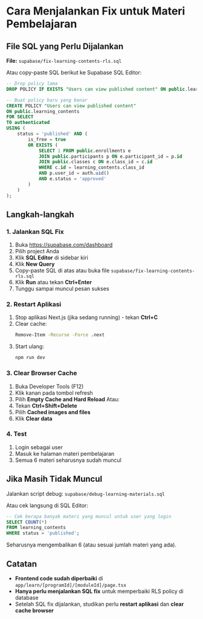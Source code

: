 # Cara Menjalankan Fix untuk Materi Pembelajaran

## File SQL yang Perlu Dijalankan

**File:** `supabase/fix-learning-contents-rls.sql`

Atau copy-paste SQL berikut ke Supabase SQL Editor:

```sql
-- Drop policy lama
DROP POLICY IF EXISTS "Users can view published content" ON public.learning_contents;

-- Buat policy baru yang benar
CREATE POLICY "Users can view published content"
ON public.learning_contents
FOR SELECT
TO authenticated
USING (
    status = 'published' AND (
        is_free = true
        OR EXISTS (
            SELECT 1 FROM public.enrollments e
            JOIN public.participants p ON e.participant_id = p.id
            JOIN public.classes c ON e.class_id = c.id
            WHERE c.id = learning_contents.class_id
            AND p.user_id = auth.uid()
            AND e.status = 'approved'
        )
    )
);
```

## Langkah-langkah

### 1. Jalankan SQL Fix
1. Buka https://supabase.com/dashboard
2. Pilih project Anda
3. Klik **SQL Editor** di sidebar kiri
4. Klik **New Query**
5. Copy-paste SQL di atas atau buka file `supabase/fix-learning-contents-rls.sql`
6. Klik **Run** atau tekan **Ctrl+Enter**
7. Tunggu sampai muncul pesan sukses

### 2. Restart Aplikasi
1. Stop aplikasi Next.js (jika sedang running) - tekan **Ctrl+C**
2. Clear cache:
   ```bash
   Remove-Item -Recurse -Force .next
   ```
3. Start ulang:
   ```bash
   npm run dev
   ```

### 3. Clear Browser Cache
1. Buka Developer Tools (F12)
2. Klik kanan pada tombol refresh
3. Pilih **Empty Cache and Hard Reload**
Atau:
1. Tekan **Ctrl+Shift+Delete**
2. Pilih **Cached images and files**
3. Klik **Clear data**

### 4. Test
1. Login sebagai user
2. Masuk ke halaman materi pembelajaran
3. Semua 6 materi seharusnya sudah muncul

## Jika Masih Tidak Muncul

Jalankan script debug: `supabase/debug-learning-materials.sql`

Atau cek langsung di SQL Editor:

```sql
-- Cek berapa banyak materi yang muncul untuk user yang login
SELECT COUNT(*) 
FROM learning_contents 
WHERE status = 'published';
```

Seharusnya mengembalikan 6 (atau sesuai jumlah materi yang ada).

## Catatan
- **Frontend code sudah diperbaiki** di `app/learn/[programId]/[moduleId]/page.tsx`
- **Hanya perlu menjalankan SQL fix** untuk memperbaiki RLS policy di database
- Setelah SQL fix dijalankan, studikan perlu **restart aplikasi** dan **clear cache browser**

